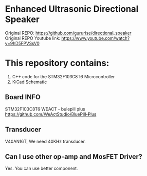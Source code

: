 # Enhanced Ultrasonic Directional Speaker

Original REPO: https://github.com/gururise/directional_speaker
</br>Original REPO Youtube link: https://www.youtube.com/watch?v=9hD5FPVSsV0

# This repository contains:
1. C++ code for the STM32F103C8T6 Microcontroller
2. KiCad Schematic

## Board INFO
STM32F103C8T6 WEACT - bulepill plus
</br>https://github.com/WeActStudio/BluePill-Plus

## Transducer
V40AN16T, We need 40KHz transducer.

## Can I use other op-amp and MosFET Driver?
Yes. You can use better component.
